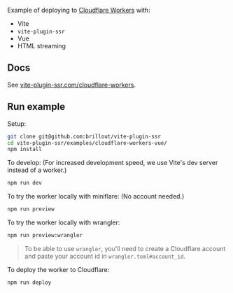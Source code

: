 Example of deploying to [Cloudflare Workers](https://workers.cloudflare.com/) with:
 - Vite
 - `vite-plugin-ssr`
 - Vue
 - HTML streaming


## Docs

See [vite-plugin-ssr.com/cloudflare-workers](https://vite-plugin-ssr.com/cloudflare-workers).


## Run example

Setup:
```bash
git clone git@github.com:brillout/vite-plugin-ssr
cd vite-plugin-ssr/examples/cloudflare-workers-vue/
npm install
```

To develop: (For increased development speed, we use Vite's dev server instead of a worker.)
```bash
npm run dev
```

To try the worker locally with miniflare: (No account needed.)
```bash
npm run preview
```

To try the worker locally with wrangler:
```bash
npm run preview:wrangler
```

> To be able to use `wrangler`, you'll need to create a Cloudflare account and paste your account id in `wrangler.toml#account_id`.

To deploy the worker to Cloudflare:
```bash
npm run deploy
```
